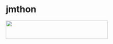 # jmthon

<p align="left"><a href="https://heroku.com/deploy?template=https://github.com/mohamed2003aila/roz"> <img src="https://img.shields.io/badge/Deploy%20To%20Heroku-purple?style=for-the-badge&logo=heroku" width="320" height="58.45"/></a></p>
